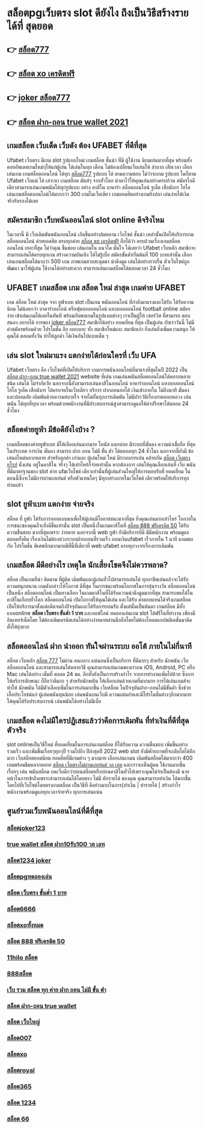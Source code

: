 # สล็อตpgเว็บตรง  slot  ดียังไง ถึงเป็นวิธีสร้างรายได้ที่ สุดยอด

## 👉 [สล็อต777](https://m.gamblerape.com/login?action=register)
## 👉 [สล็อต xo เครดิตฟรี](https://www.gamblerape.com/)
## 👉 [joker สล็อต777](https://m.gamblerape.com/login?action=login)
## 👉 [สล็อต ฝาก-ถอน true wallet 2021](https://m.gamblerape.com/login?action=register)

## เกมสล็อต  เว็บเด็ด เว็บดัง ต้อง  UFABET ที่ดีที่สุด

Ufabet เว็บตรง มีเกม slot รูปแบบใหม่ เกมสล็อต ชั้นนำ ที่มี ผู้ใช้งาน นิยมเล่นมากที่สุด  พร้อมทั้งคอยอัพเดทเกมใหม่ๆให้แก่ผู้เล่น ได้เล่นในทุก เดือน  ไม่ต้องเปลี่ยนเว็บเล่นให้ ลำบาก เสียเวลา เลือกเล่นเกม เกมสล็อตออนไลน์ ได้ทุก [สล็อต777](https://www.gamblerape.com/) รูปแบบ ได้ ตามความชอบ ไม่ว่าจะเกม รูปแบบ ใดก็ตาม  Ufabet เว็บแม่ ได้ เสาะหา เกมสล็อต มันส์ๆ จากทั่วโลก  นำมาไว้ให้คุณเล่นอย่างครบถ้วน  สมัครไอดีเดียวสามารถเล่นเกมพนันได้ทุกรูปแบบ  อย่าง คาสิโน บาคาร่า  สล็อตออนไลน์  รูเล็ต เสือมังกร ไฮโล เล่นเกมสล็อตออนไลน์ได้มากกว่า 300 เกมในเว็บเดียว เกมยอดฮิตอย่างเกมยิงปลา เล่นง่ายได้เงินจริงรับรองได้เลย


## สมัครสมาชิก เว็บพนันออนไลน์  slot online ดีจริงไหม

 ในเวลานี้ มี เว็บเดิมพันพนันออนไลน์ เกิดขึ้นอย่างล้มหลาม  เว็บไซค์ ชั้นนำ เหล่านั้นเปิดให้บริการเกมสล็อตออนไลน์  ค่ายยอดฮิต ครบทุกค่าย  [สล็อต xo เครดิตฟรี](https://m.gamblerape.com/login?action=login) ถือได้ว่า  ครบถ้วนเรื่องเกมสล็อตออนไลน์ เยอะที่สุด ไม่ว่าคุณ ชื่นชอบ เล่นเกมใน แนวใด  มั่นใจ ได้เลยว่า  Ufabet เว็บหลัก สมาชิกจะสามารถเล่นได้ครบทุกเกม สร้างความบันเทิง ได้ไม่รู้เบื่อ สมัครขั้นต่ำเริ่มต้นที่ 100 บาทเท่านั้น เลือกเล่นเกมสล็อตได้มากว่า 500 เกม ภาพเกมสวยสะดุดตา น่าดึงดูด เล่นได้อย่างราบรื่น ตัวเว็บไซค์ถูก พัฒนา มาให้ผู้เล่น ใช้งานได้อย่างสะดวก สามารถเล่นเกมสล็อตได้ตลอดเวลา 24 ชั่วโมง

## UFABET เกมสล็อต  เกม สล็อต ใหม่ ล่าสุด เกมค่าย UFABET

 เกม สล็อต ใหม่ ล่าสุด จาก ยูฟ่าเบท  slot  เป็นเกม พนันออนไลน์ ที่กำลังมาแรงและได้รับ ได้รับความนิยม ไม่น้อยกว่า  บาคาร่าออไลน์ หรือฟุตบอลออนไลน์ แทงบอลออนไลน์ football online  สมัครง่าย เข้าเล่นเกมได้เลยในทันที พร้อมกับพบเกมในรูปแบบต่างๆ  เราเป็นผู้ให้ เซอร์วิส ที่สามารถ ตอบสนอง  อยากได้  การของ [joker สล็อต777](https://m.gamblerape.com/login?action=register) สมาชิกได้อย่าง ยอดเยี่ยม ที่สุด  เป็นผู้เล่น กับเราวันนี้  ไม่มีค่าสมัครพร้อมด้วย โปรโมชั่น อีก เยอะแยะ ทั้ง สมาชิกใหม่และ สมาชิกเก่า ยิ่งเล่นยิ่งเพิ่มความสนุก ให้คุณได้ ตลอดทั้งวัน  ทำให้ลูกค้า  ได้เงินกันไปแบบเต็ม ๆ


## เล่น slot ใหม่มาแรง แตกง่ายได้ก่อนใครที่  เว็บ UFA

Ufabet เว็บตรง  คือ เว็บไซค์ที่เปิดให้บริการ เกมการพนันออนไลน์ที่มาแรงที่สุดในปี 2022 เป็น [สล็อต ฝาก-ถอน true wallet 2021](https://m.gamblerape.com/login?action=login) website ที่เล่น เกมเล่นพนันสล็อตออนไลน์ได้หลากหลาย ชนิด  เล่นได้ ไม่จำกัดวัย นอกจากนี้ยังสามารถเล่นคาสิโนออนไลน์ บาคาร่าออนไลน์ แทงบอลออนไลน์ ไฮโล รูเล็ต เสือมังกร ได้ครบจบในเว็บเดียว บริการ ฝากถอนออโต้  เงินเข้าภายใน  ไม่ถึงนาที มั่นคงและปลอดภัย เดิมพันด้วยความสบายใจ  จ่ายไม่อั้นทุกการเดิมพัน ไม่มีประวัติเรื่องกาหลอกหลวง  เล่นพนัน ได้ทุกที่ทุกเวลา พร้อมด้วยพนักงานที่มีประสบการณ์สูงสามารถดูแลให้คำปรึกษาได้ตลอด 24 ชั่วโมง


## สล็อตค่ายยูฟ่า มีข้อดียังไงบ้าง ?
 เกมสล็อตของค่ายยูฟ่าเบท  มีให้เลือกเล่นมากมาย โบนัส  แตกบ่อย มีระบบที่มั่นคง  ความน่าเชื่อถือ ที่สุดในประเทศ การเงิน มั่นคง สามารถ  ฝาก ถอน ไม่มี ขั้น ต่ํา ได้ตลอดทุก 24 ชั่วโมง นอกจากนี้ยังมี ข้อเสนอใหม่หลากหลาย สำหรับลูกค้า เก่าและ ผู้เล่นใหม่ ใหม่ มีระบบการเล่น  คล้ายกัน [สล็อต เว็บตรง ยุโรป](https://www.gamblerape.com/) นั่งเล่น อยู่ในคาสิโน  จริงๆ ได้เท่าไหร่ก็จ่ายเท่านั้น หากต้องการ เล่นให้คุณเลือกเล่นที่ เว็บ พนันที่มีมาตรฐานของ slot ค่าย ufaเว็บไชต์ เดียวเท่านั้นที่ผู้เล่นส่วนใหญ่ให้การตอบรับที่ ยอดเยี่ยม ในตอนนี้ซึ่งจะไม่มีการผ่านเอเย่นต์ หรือตัวแทนใดๆ มีทุกอย่างภายในเว็บไชต์ เดียวพร้อมให้บริการทุกท่านแล้ว

##  slot  ยูฟ่าเบท แตกง่าย จ่ายจริง

สล็อต ที่  ยูฟ่า  ได้รับการออกแบบมาเพื่อให้ผู้เล่นมีโอกาสชนะมากที่สุด ยิ่งคุณเล่นมากเท่าไหร่ โอกาสในการชนะของคุณก็จะยิ่งดีขึ้นเท่านั้น  slot เป็นหนึ่งในเกมคาสิโนที่ [สล็อต 888 ฟรีเครดิต 50](https://m.gamblerape.com/login?action=login) ได้รับความชื่นชอบ มากที่สุดเพราะ ง่ายดาย นอกจากนี้ web  ยูฟ่า ยังมีบริการที่ดี มีมีพนักงาน พร้อมดูแล ตลอดทั้งคืน  เรื่องเงินไม่ต้องห่วงระบบฝากถอนที่รวดเร็ว   ถอนเงินufabet  เร็วภายใน 1 นาที แถมพบกับ โปรโมชั่น  พิเศษอีกมากมายมีที่นี้ที่เดียวที่ web  ufabet   ครบทุกวงจรเรื่องการเดิมพัน 


##  เกมสล็อต มีดีอย่างไร เหตุใด  นักเสี่ยงโชคจึงไม่ควรพลาด?

 สล็อต เป็นเกมที่น่า ติดตาม ที่ผู้ติด เดิมพันและผู้เล่นทั่วไปสามารถเล่นได้ ทุกอาชีพเล่นแล้วจะได้รับความสนุกสนาน เกมดังกล่าวให้โอกาส ดีที่สุด ในการชนะพร้อมโอกาสในการลุ้นรางวัล สล็อตออนไลน์ เป็นหนึ่ง สล็อตออนไลน์ เป็นทางเลือก ในเกมคาสิโนที่ได้รับความน่าดึงดูดมากที่สุด สามารถพบได้ในคาสิโนเกือบทั่วโลก สล็อตออนไลน์ เปิดโอกาสให้คุณได้เล่น และได้รับ ค่าตอบแทนได้จริงเกมสล็อต  เปิดให้บริการมาตั้งแต่อดีตจนถึงปัจจุบันและได้รับการยอมรับ ตั้งแต่นั้นเป็นต้นมา เกมสล็อต มีทั้งแบบonline **สล็อต เว็บตรง ขั้นต่ำ 1 บาท** และออฟไลน์ ทดลองเล่นเกม slot ได้ฟรีในที่ทำงาน เพียงมีอินเทอร์เน็ตโดย ไม่ต้องเติมเครดิตเล่นได้อย่างง่ายดายผ่านมือถือโดยไม่ต้องโหลดแอปพลิเคชั่นมาติดตั้งให้ยุ่งยาก 


##  สล็อตออนไลน์ ฝาก   นำออก ทันใจผ่านระบบ ออโต้  ภายในไม่กี่นาที 

สล็อต เว็บหลัก [สล็อต 777](https://m.gamblerape.com/login?action=register) ไม่ผ่าน คนกลาง แน่นอนซึ่งเป็นบริการ ที่ดีมากๆ  สำหรับ นักพนัน เว็บ สล็อตออนไลน์  และสามารถเล่นได้หลายวิธี  คุณสามารถเล่นเกมของเราบน iOS, Android, PC หรือ Mac เล่นได้อย่าง เต็มที่ ตลอด 24 ชม. อีกทั้งยังเป็นการสร้างกำไร จากการทำงานเพิ่มไปด้วย ซึ่งการให้บริการลักษณะ ก็ถือว่าดีมาก ๆ สำหรับนักพนัน ให้เลือกเล่นด้วยเกมที่มากมาย การได้เล่นเกมส์จะทำให้ นักพนัน ได้มีตัวเลือกเพิ่มในการเล่นมากขึ้น เว็บสล็อต ในปัจจุบันฝาก-ถอนไม่มีขั้นต่ำ ซึ่งช่วยเอื้อประโยชน์แก่  ผู้เล่นพนันทุนน้อย เล่นพนันบนเว็บมี ความแม่นยำและมีโปรโมชั่นต่างๆอีกมากมาย ให้คุณได้รับประสบการณ์  เล่นพนันได้อย่างไม่มีเบื่อ

##  เกมสล็อต คงไม่มีใครปฏิเสธแล้วว่าคือการเดิมพัน ที่ทำเงินที่ดีที่สุดตัวจริง

 slot onlineเป็นวิธีใหม่  ที่ยอดเยี่ยมในการเล่นเกมสล็อต ที่ได้รับความ ความชื่นชอบ เพิ่มขึ้นอย่างรวดเร็ว และเพิ่มขึ้นเรื่อยๆทุกๆปี รวมไปถึง ปีล่าสุดปี 2022 web slot  ยังมีศักยภาพที่จะเติบโตได้อีกมาก เว็บสล็อตยอดนิยม  ยอดฮิตที่มีเกมต่าง ๆ มากมาย เลือกเล่นเกมน เดิมพันสล็อตได้มากกว่า 400 เกมพร้อมธีมหลากหลาย [สล็อต เว็บตรงไม่ผ่านเอเย่นต์ วอ เลท](https://m.gamblerape.com/login?action=login) และเราจะเห็นผู้คน ใช้งานมากขึ้นเรื่อยๆ เล่น พนันสล็อต บนเว็บดีกว่าบ่อนสล็อตหรือบ่อนคาสิโนทั่วไปเพราะคุณไม่จำเป็นต้องมี นายหน้าในการเข้าถึงเพราะสามารถเล่นได้โดยตรง ไม่มี หักรายได้ ของคุณ คุณสามารถทำเงิน ได้มากขึ้นโดยไปที่เว็บไซต์โดยตรงเกมสล็อต เป็นวิธีที่ ดีอย่างมากในการ{ทำเงิน | ทำรายได้ | สร้างกำไร พนักงานพร้อมดูแลทุกเวลาจ่ายจริง ทุกการเล่นแน่น

## ศูนย์รวมเว็บพนันออนไลน์ที่ดีที่สุด

### [สล็อตjoker123](https://atom.io/themes/สมัครคาสิโนออนไลน์%20แบบฟรีๆ%20ล่าสุด2022%20สล็อต123%20บาคาร่า%20เกมไพ่%20ยิงปลา%20หวย%20แทงบอลออนไลน์%20เล่นครบ%20จบที่เว็บเดียว)
### [true wallet สล็อต ฝาก10รับ100 วอ เลท](https://atom.io/themes/สมัคร%20คาสิโนออนไลน์เว็บตรง%20เชื่อถือได้%20สล็อตpgทดลองเล่น%20ทดลองเล่นสล็อตทุกค่าย%20ใหม่ล่าสุด2022)
### [สล็อต1234 joker](https://atom.io/themes/สมัครเว็บตรง%20คาสิโนออนไลน์1688%20อันดับ1%20ล่าสุด2022%20สล็อต%20โอน%20ผ่าน%20วอ%20เลท%20ไม่มีขั้น%20ต่ํา%202021%20บาคาร่า%20แทงบอลออนไลน์%20ครบทุกวงจรในที่เดียว)
### [สล็อตpgทดลองเล่น](https://atom.io/themes/สมัครคาสิโนออนไลน์%20แบบฟรีๆ%20ล่าสุด2022%20สล็อตxo%20888%20บาคาร่า%20แทงบอลออนไลน์%20หวย%20ยิงปลา%20เกมไพ่%20เล่นครบ%20จบที่เว็บเดียว)
### [สล็อต เว็บตรง ขั้นต่ำ 1 บาท](https://atom.io/themes/สมัครเว็บตรง%20คาสิโนออนไลน์1688%20อันดับ1%20ล่าสุด2022%20สล็อต%20ยืนยัน%20otp%20รับเครดิตฟรี100%20บาคาร่า%20แทงบอลออนไลน์%20หวย%20ยิงปลา%20เกมไพ่%20เล่นครบ%20จบที่เว็บเดียว)
### [สล็อต6666](https://atom.io/themes/สมัครเว็บตรง%20คาสิโนออนไลน์1688%20อันดับ1%20ล่าสุด2022%20สล็อต%20ฝาก%2010%20รับ%20100%20ทำยอด%20200%20บาคาร่า%20แทงบอลออนไลน์)
### [สล็อตxoทั้งหมด](https://atom.io/themes/สมัครเว็บตรง%20คาสิโนออนไลน์1688%20อันดับ1%20ล่าสุด2022%20สล็อต%20เติม%20true%20wallet%20ฝาก-ถอน%20ไม่มี%20ขั้น%20ต่ํา%202021%20บาคาร่า%20แทงบอลออนไลน์%20ครบทุกวงจรในที่เดียว)
### [สล็อต 888 ฟรีเครดิต 50](https://atom.io/themes/สมัครเว็บตรง%20คาสิโนออนไลน์1688%20อันดับ1%20ล่าสุด2022%20สล็อต%20pg%20บาคาร่า%20แทงบอลออนไลน์)
### [11hilo สล็อต](https://atom.io/themes/สมัคร%20คาสิโนออนไลน์เว็บตรง%20888สล็อต%20ทดลองเล่นสล็อตทุกค่าย%20ใหม่ล่าสุด2022)
### [888สล็อต](https://atom.io/themes/สมัครเว็บตรง%20คาสิโนออนไลน์1688%20อันดับ1%20ล่าสุด2022%20ทดลอง%20เล่น%20สล็อต%20ทุก%20ค่าย%20บาคาร่า%20แทงบอลออนไลน์%20หวย%20ยิงปลา%20เกมไพ่%20เล่นครบ%20จบที่เว็บเดียว)
### [เว็บ รวม สล็อต ทุก ค่าย ฝาก ถอน ไม่มี ขั้น ต่ํา](https://atom.io/themes/สมัครเว็บตรง%20คาสิโนออนไลน์อันดับ1%20ล่าสุด2022%20สล็อต%20joker%20บาคาร่า%20แทงบอลออนไลน์)
### [สล็อต ฝาก-ถอน true wallet](https://atom.io/themes/สมัครคาสิโนออนไลน์%20แบบฟรีๆ%20ล่าสุด2022%20สล็อต%20เติม%20true%20wallet%20ฝาก-ถอน%20ไม่มี%20ขั้น%20ต่ํา%202020%20บาคาร่า%20เกมไพ่%20ยิงปลา%20แทงบอลออนไลน์%20หวย%20เล่นครบ%20จบที่เว็บเดียว)
### [สล็อต เว็บใหญ่](https://atom.io/themes/สมัครคาสิโนออนไลน์%20แบบฟรีๆ%20ล่าสุด2022%20สล็อต%20เว็บตรงไม่ผ่านเอเย่นต์%20ล่าสุด%20บาคาร่า%20เกมไพ่%20ยิงปลา%20หวย%20แทงบอลออนไลน์%20เล่นครบ%20จบที่เว็บเดียว)
### [สล็อต007](https://atom.io/themes/สมัครคาสิโนออนไลน์%20แบบฟรีๆ%20ล่าสุด2022%20สล็อตxo%20888%20บาคาร่า%20เกมไพ่%20ยิงปลา%20หวย%20แทงบอลออนไลน์%20เล่นครบ%20จบที่เว็บเดียว)
### [สล็อตxo](https://atom.io/themes/สมัครเว็บตรง%20คาสิโนออนไลน์อันดับ1%20สล็อต%20เครดิต%20ฟรี%20100%20ไม่%20ต้อง%20แชร์2021ล่าสุด%20ทดลองเล่นสล็อตทุกค่าย%20ใหม่ล่าสุด2022)
### [สล็อตroyal](https://atom.io/themes/สมัครเว็บตรง%20คาสิโนออนไลน์1688%20อันดับ1%20ล่าสุด2022%20สล็อต%20666%20บาคาร่า%20แทงบอลออนไลน์%20เล่นครบ%20จบที่เว็บเดียว)
### [สล็อต365](https://atom.io/themes/ทางเข้า%20คาสิโนออนไลน์%20เชื่อถือได้%20แน่นอน%20สล็อต%20777%20เว็บตรง%20ทดลองเล่นสล็อตทุกค่าย%20ใหม่ล่าสุด2022)
### [สล็อต 1234](https://atom.io/themes/สมัครเว็บตรง%20คาสิโนออนไลน์1688%20อันดับ1%20ล่าสุด2022%20สล็อต%20โอน%20ผ่าน%20วอ%20เลท%20ไม่มีขั้นต่ำ%20บาคาร่า%20แทงบอลออนไลน์%20หวย%20ยิงปลา%20เกมไพ่%20เล่นครบ%20จบที่เว็บเดียว)
### [สล็อต 66](https://atom.io/themes/สมัครเว็บตรง%20คาสิโนออนไลน์1688%20อันดับ1%20ล่าสุด2022%20สล็อต666%20บาคาร่า%20แทงบอลออนไลน์)